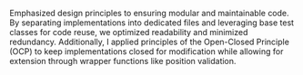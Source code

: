 Emphasized design principles to ensuring modular and maintainable code.
By separating implementations into dedicated files and leveraging base test classes for code reuse, we optimized readability and minimized redundancy.
Additionally, I applied principles of the Open-Closed Principle (OCP) to keep implementations closed for modification while allowing for extension through wrapper functions like position validation.
